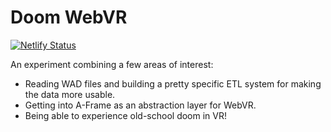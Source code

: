 Doom WebVR
==========

[![Netlify Status](https://api.netlify.com/api/v1/badges/fe922b1d-32ba-4bfe-be82-2c85866e5427/deploy-status)](https://doom-webvr.netlify.com)

An experiment combining a few areas of interest:
* Reading WAD files and building a pretty specific ETL system for making the data more usable.
* Getting into A-Frame as an abstraction layer for WebVR.
* Being able to experience old-school doom in VR!

